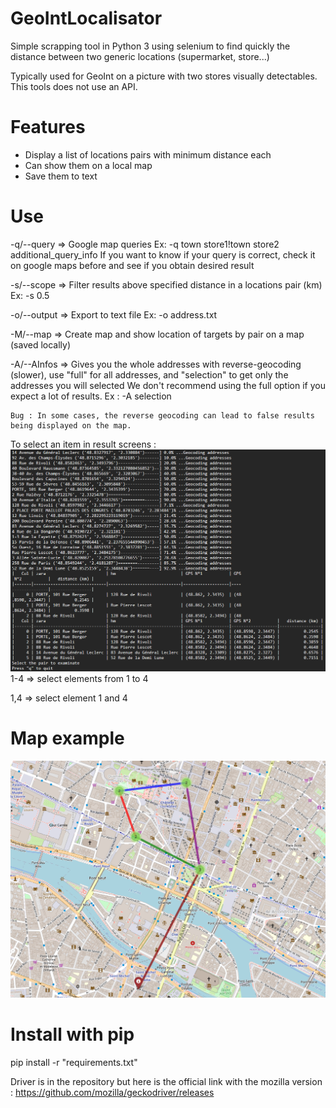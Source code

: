 # GeoIntLocalisator
 Simple scrapping tool in Python 3 using selenium to find quickly the distance between two generic locations (supermarket, store...)

 Typically used for GeoInt on a picture with two stores visually detectables.
 This tools does not use an API.

# Features 
-	Display a list of locations pairs with minimum distance each
-	Can show them on a local map
-	Save them to text


# Use
-q/--query => Google map queries 
	Ex: -q town store1!town store2 additional_query_info
If you want to know if your query is correct, check it on google maps before and see if you obtain desired result

-s/--scope => Filter results above specified distance in a locations pair (km) 
	Ex: -s 0.5

-o/--output => Export to text file 
	Ex: -o address.txt

-M/--map => Create map and show location of targets by pair on a map (saved locally)

-A/--AInfos => Gives you the whole addresses with reverse-geocoding (slower), use "full"
	for all addresses, and "selection" to get only the addresses you will selected
	We don't recommend using the full option if you expect a lot of results.
	Ex : -A selection

	Bug : In some cases, the reverse geocoding can lead to false results being displayed on the map.

To select an item in result screens :
![Result screen](result_table.png)
1-4 => select elements from 1 to 4

1,4 => select element 1 and 4


# Map example 
![Result screen](map_example.png)

# Install with pip
pip install -r "requirements.txt"


Driver is in the repository but here is the official link with the mozilla version :
https://github.com/mozilla/geckodriver/releases

